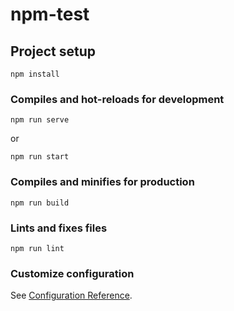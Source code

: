 # npm-test

## Project setup
```
npm install
```

### Compiles and hot-reloads for development
```
npm run serve
```

or

```
npm run start
```

### Compiles and minifies for production
```
npm run build
```

### Lints and fixes files
```
npm run lint
```

### Customize configuration
See [Configuration Reference](https://cli.vuejs.org/config/).
